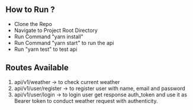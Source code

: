 ## How to Run ?

- Clone the Repo
- Navigate to Project Root Directory
- Run Command "yarn install"
- Run Command "yarn start" to run the api
- Run "yarn test" to test api

## Routes Available

1. api/v1/weather -> to check current weather
2. api/v1/user/register -> to register user with name, email and password
3. api/v1/user/login -> to login user get response auth_token and use it as Bearer token to conduct weather request with authenticity.
